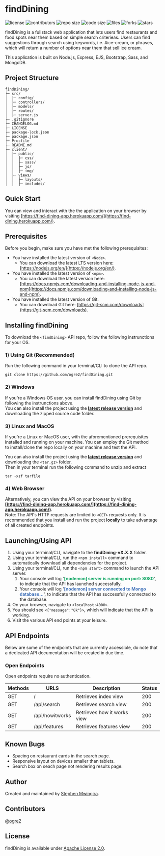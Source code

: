 # findDining

![license](https://img.shields.io/static/v1?label=license&message=Apache%202.0&color=informational)
![contributors](https://img.shields.io/static/v1?label=contributors&message=1&color=success)
![repo size](https://img.shields.io/github/repo-size/ogre2/findDining)
![code size](https://img.shields.io/github/languages/code-size/ogre2/findDining?color=red)
![files](https://img.shields.io/github/directory-file-count/ogre2/findDining?color=skyblue)
![forks](https://img.shields.io/github/forks/ogre2/findDining?style=social)
![stars](https://img.shields.io/github/stars/ogre2/findDining?style=social)

findDining is a fullstack web application that lets users find restaurants and food spots near them based on simple search criterieas. Users can find suggestions through search using keywords, i.e. #ice-cream, or phrases, which will return a number of options near them that sell ice cream.

This application is built on Node.js, Express, EJS, Bootstrap, Sass, and MongoDB.

## Project Structure

```
findDining/
├─ src/
│  ├─ config/
│  ├─ controllers/
│  ├─ models/
│  ├─ routes/
│  ├─ server.js
├─ .gitignore
├─ CHANGELOG.md
├─ LICENSE
├─ package-lock.json
├─ package.json
├─ Procfile
├─ README.md
├─ client/
│  ├─ public/
│  │  ├─ css/
│  │  ├─ sass/
│  │  ├─ js/
│  │  ├─ img/
│  ├─ views/
│  │  ├─ layouts/
│  │  ├─ includes/

```

## Quick Start

You can view and interact with the the application on your browser by visiting [https://find-dining-app.herokuapp.com/](https://find-dining.herokuapp.com/).  

## Prerequisites

Before you begin, make sure you have met the following prerequisites:

- You have installed the latest version of `<Node>`.
  - You can download the latest LTS version here: [https://nodejs.org/en/](https://nodejs.org/en/).
- You have installed the latest version of `<npm>`.
  - You can download the latest version here: [https://docs.npmjs.com/downloading-and-installing-node-js-and-npm](https://docs.npmjs.com/downloading-and-installing-node-js-and-npm).
- You have installed the latest version of Git.
  - You can download Git here: [https://git-scm.com/downloads](https://git-scm.com/downloads).

## **Installing findDining**

To download the `<findDining>` API repo, follow the following instrunctions for your OS.

### **1) Using Git** (Recommended)

Run the following command in your terminal/CLI to clone the API repo.

```
git clone https://github.com/ogre2/findDining.git
```

### **2) Windows**

If you're a Windows OS user, you can install findDining using Git by following the instrunctions above.  
You can also install the project using the **[latest release version](https://github.com/ogre2/findDining/releases)** and downloading the zipped source code folder.

### **3) Linux and MacOS**

If you're a Linux or MacOS user, with the aforementioned prerequisites installed and running on your machine. You can employ the Git method  
to install/clone the repo locally on your machine and test the API.

You can also install the project using the **[latest release version](https://github.com/ogre2/findDining/releases)** and downloading the `<tar.gz>` folder.  
Then in your terminal run the following command to unzip and extract

```
tar -xzf tarfile
```

### **4) Web Browser**

Alternatively, you can view the API on your browser by visiting **[https://find-dining-app.herokuapp.com/](https://find-dining-app.herokuapp.com/)**.  
Note: The API's HTTP requests are limited to `<GET>` requests only. It is recommended that you install and run the project **locally** to take advantage of all created endpoints.

## **Launching/Using API**

1. Using your terminal/CLI, navigate to the **findDining-vX.X.X** folder.
2. Using your terminal/CLI, run the `<npm install>` command to automatically download all dependencies for the project.
3. Using your terminal/CLI, run the `<npm start>` command to launch the API server.
   1. Your console will log '**<span style="color:#15a766">[nodemon] server is running on port: 8080</span>**', to indicate that the API has launched successfully.
   2. Your console will log '**<span style="color:#3f70b8">[nodemon] server connected to Mongo database...</span>**', to indicate that the API has successfully connected to the database.
4. On your browser, navigate to `<localhost:4000>`.
5. You should see `<{"message":"Ok"}>`, which will indicate that the API is working.
6. Visit the various API end points at your leisure.

## API Endpoints

Below are some of the endpoints that are currently accessible, do note that a dedicated API documentation will be created in due time.

### **Open Endpoints**

Open endpoints require no authentication.

| Methods     | URLS             |Description                    |Status|
| ----------- | -----------      | -----------                   | -----------      |
| GET         | /                |Retrieves index view           |200|
| GET         | /api/search      |Retrieves search view          |200|
| GET         | /api/howitworks  |Retrieves how it works view    |200|
| GET         | /api/features    |Retrieves features view        |200|

## Known Bugs

- Spacing on restaurant cards in the search page.
- Responsive layout on devices smaller than tablets.
- Search box on seach page not rendering results page.

## Author

Created and maintained by [Stephen Mwingira](https://www.linkedin.com/in/stephen-mwingira-098819184/).

## Contributors

[@ogre2](https://github.com/ogre2/)

## License

findDining is available under [Apache License 2.0](https://www.apache.org/licenses/LICENSE-2.0).